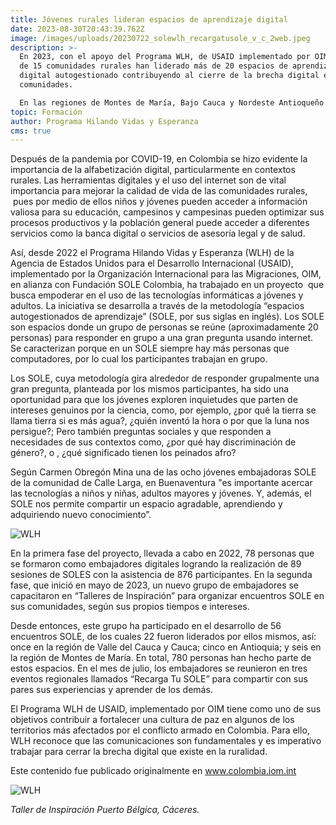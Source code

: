 ```yaml
---
title: Jóvenes rurales lideran espacios de aprendizaje digital
date: 2023-08-30T20:43:39.762Z
image: /images/uploads/20230722_solewlh_recargatusole_v_c_2web.jpeg
description: >-
  En 2023, con el apoyo del Programa WLH, de USAID implementado por OIM, jóvenes
  de 15 comunidades rurales han liderado más de 20 espacios de aprendizaje
  digital autogestionado contribuyendo al cierre de la brecha digital en sus
  comunidades. 

  En las regiones de Montes de María, Bajo Cauca y Nordeste Antioqueño y Valle y Norte del Cauca, los jóvenes embajadores digitales están por compartir experiencias y recargarse para seguir trabajando por la paz de su región, usando herramientas digitales. 
topic: Formación
author: Programa Hilando Vidas y Esperanza
cms: true
---
```

Después de la pandemia por COVID-19, en Colombia se hizo evidente la importancia de la alfabetización digital, particularmente en contextos rurales. Las herramientas digitales y el uso del internet son de vital importancia para mejorar la calidad de vida de las comunidades rurales,  pues por medio de ellos niños y jóvenes pueden acceder a información valiosa para su educación, campesinos y campesinas pueden optimizar sus procesos productivos y la población general puede acceder a diferentes servicios como la banca digital o servicios de asesoría legal y de salud.

Así, desde 2022 el Programa Hilando Vidas y Esperanza (WLH) de la Agencia de Estados Unidos para el Desarrollo Internacional (USAID), implementado por la Organización Internacional para las Migraciones, OIM, en alianza con Fundación SOLE Colombia, ha trabajado en un proyecto  que busca empoderar en el uso de las tecnologías informáticas a jóvenes y adultos. La iniciativa se desarrolla a través de la metodología “espacios autogestionados de aprendizaje” (SOLE, por sus siglas en inglés). Los SOLE son espacios donde un grupo de personas se reúne (aproximadamente 20 personas) para responder en grupo a una gran pregunta usando internet. Se caracterizan porque en un SOLE siempre hay más personas que computadores, por lo cual los participantes trabajan en grupo.

Los SOLE, cuya metodología gira alrededor de responder grupalmente una gran pregunta, planteada por los mismos participantes, ha sido una oportunidad para que los jóvenes exploren inquietudes que parten de intereses genuinos por la ciencia, como, por ejemplo, ¿por qué la tierra se llama tierra si es más agua?, ¿quién inventó la hora o por que la luna nos persigue?; Pero también preguntas sociales y que responden a necesidades de sus contextos como, ¿por qué hay discriminación de género?, o , ¿qué significado tienen los peinados afro?

Según Carmen Obregón Mina una de las ocho jóvenes embajadoras SOLE de la comunidad de Calle Larga, en Buenaventura "es importante acercar las tecnologías a niños y niñas, adultos mayores y jóvenes. Y, además, el SOLE nos permite compartir un espacio agradable, aprendiendo y adquiriendo nuevo conocimiento”.

![WLH](https://colombia.iom.int/sites/g/files/tmzbdl1011/files/images/Notas/20230518_solewlh_tallerdeinspiracion_callelarga_2-1web.jpg)

En la primera fase del proyecto, llevada a cabo en 2022, 78 personas que se formaron como embajadores digitales logrando la realización de 89 sesiones de SOLES con la asistencia de 876 participantes. En la segunda fase, que inició en mayo de 2023, un nuevo grupo de embajadores se capacitaron en “Talleres de Inspiración” para organizar encuentros SOLE en sus comunidades, según sus propios tiempos e intereses. 

Desde entonces, este grupo ha participado en el desarrollo de 56 encuentros SOLE, de los cuales 22 fueron liderados por ellos mismos, así: once en la región de Valle del Cauca y Cauca; cinco en Antioquia; y seis en la región de Montes de María. En total, 780 personas han hecho parte de estos espacios. En el mes de julio, los embajadores se reunieron en tres eventos regionales llamados “Recarga Tu SOLE” para compartir con sus pares sus experiencias y aprender de los demás.

El Programa WLH de USAID, implementado por OIM tiene como uno de sus objetivos contribuir a fortalecer una cultura de paz en algunos de los territorios más afectados por el conflicto armado en Colombia. Para ello, WLH reconoce que las comunicaciones son fundamentales y es imperativo trabajar para cerrar la brecha digital que existe en la ruralidad.

Este contenido fue publicado originalmente en www.colombia.iom.int

![WLH](https://colombia.iom.int/sites/g/files/tmzbdl1011/files/images/Notas/20230607_solwwlh_tallerdeinspiracion_ptobelgica_4web.jpg)

*Taller de Inspiración Puerto Bélgica, Cáceres.*